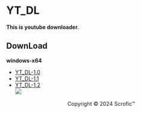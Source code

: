 # YT_DL
**This is youtube downloader.**
## DownLoad  
**windows-x64**
* [YT_DL-1.0](https://github.com/Scrofic/YT_DL/raw/main/winx64%20YT_DL-1.0.7z)
* [YT_DL-1.1](https://github.com/Scrofic/YT_DL/raw/main/winx64%20YT_DL-1.1.7z)
* [YT_DL-1.2](https://github.com/Scrofic/YT_DL/raw/main/winx64%20YT_DL-1.2.7z)  
![](https://github.com/Scrofic/YT_DL/raw/main/icon.ico)
<center>Copyright © 2024 Scrofic™</center>
